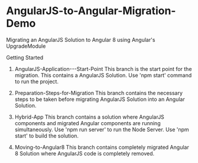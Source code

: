 # AngularJS-to-Angular-Migration-Demo
Migrating an AngularJS Solution to Angular 8 using Angular's UpgradeModule


Getting Started

1. AngularJS-Application---Start-Point
This branch is the start point for the migration. This contains a AngularJS Solution.
Use 'npm start' command to run the project.

2. Preparation-Steps-for-Migration
This branch contains the necessary steps to be taken before migrating AngularJS Solution into an Angular Solution.

3. Hybrid-App
This branch contains a solution where AngularJS components and migrated Angular components are running simultaneously.
Use 'npm run server' to run the Node Server.
Use 'npm start' to build the solution.

4. Moving-to-Angular8
This branch contains completely migrated Angular 8 Solution where AngularJS code is completely removed.
